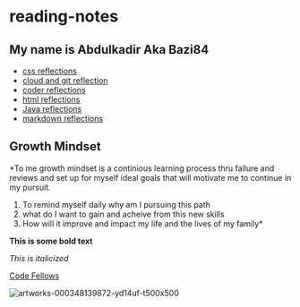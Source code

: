# reading-notes
## My name is Abdulkadir Aka Bazi84

- [css reflections](css.md)
- [cloud and git reflection](cloud-git.md)
- [coder reflections](coder'sreflection.md)
- [html reflections](html.md)
- [Java reflections](javareadingreflection.md)
- [markdown reflections](markdown.md)

## Growth Mindset

*To me growth mindset is a continious learning process thru failure and reviews and set up for myself ideal goals that will motivate me to continue in my pursuit.
1. To remind myself daily why am I pursuing this path
2. what do I want to gain and acheive from this new skills
3. How will it improve and impact my life and the lives of my family*

**This is some bold text**

*This is italicized*

[Code Fellows](https://www.codefellows.org)
  
  
![artworks-000348139872-yd14uf-t500x500](artworks-000348139872-yd14uf-t500x500)
